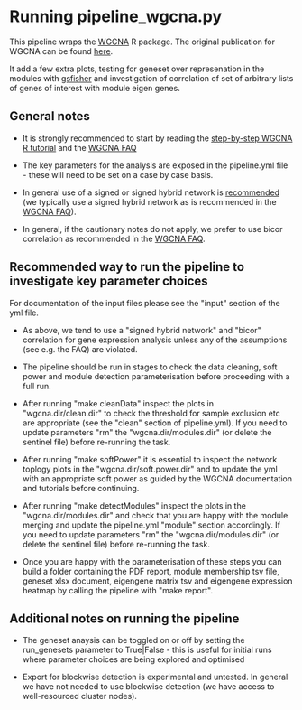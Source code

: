 # Running pipeline_wgcna.py

This pipeline wraps the [WGCNA](https://horvath.genetics.ucla.edu/html/CoexpressionNetwork/Rpackages/WGCNA/) R package. The original publication for WGCNA can be found [here](https://bmcbioinformatics.biomedcentral.com/articles/10.1186/1471-2105-9-559).

It add a few extra plots, testing for geneset over represenation in the modules with [gsfisher](https://github.com/sansomlab/gsfisher) and investigation of correlation of set of arbitrary lists of genes of interest with module eigen genes.

## General notes

* It is strongly recommended to start by reading the [step-by-step WGCNA R tutorial](https://horvath.genetics.ucla.edu/html/CoexpressionNetwork/Rpackages/WGCNA/Tutorials/index.html) and the [WGCNA FAQ](https://horvath.genetics.ucla.edu/html/CoexpressionNetwork/Rpackages/WGCNA/faq.html)

* The key parameters for the analysis are exposed in the pipeline.yml file - these will need to be set on a case by case basis.

* In general use of a signed or signed hybrid network is [recommended](https://peterlangfelder.com/2018/11/25/signed-or-unsigned-which-network-type-is-preferable/) (we typically use a signed hybrid network as is recommended in the [WGCNA FAQ](https://horvath.genetics.ucla.edu/html/CoexpressionNetwork/Rpackages/WGCNA/faq.html)).

* In general, if the cautionary notes do not apply, we prefer to use bicor correlation as recommended in the [WGCNA FAQ](https://horvath.genetics.ucla.edu/html/CoexpressionNetwork/Rpackages/WGCNA/faq.html).


## Recommended way to run the pipeline to investigate key parameter choices

For documentation of the input files please see the "input" section of the yml file.

* As above, we tend to use a "signed hybrid network" and "bicor" correlation for gene expression analysis unless any of the assumptions (see e.g. the FAQ) are violated.

* The pipeline should be run in stages to check the data cleaning, soft power and module detection parameterisation before proceeding with a full run.

* After running "make cleanData" inspect the plots in "wgcna.dir/clean.dir" to check the threshold for sample exclusion etc are appropriate (see the "clean" section of pipeline.yml). If you need to update parameters "rm" the "wgcna.dir/modules.dir" (or delete the sentinel file) before re-running the task.

* After running "make softPower" it is essential to inspect the network toplogy plots in the "wgcna.dir/soft.power.dir" and to update the yml with an appropriate soft power as guided by the WGCNA documentation and tutorials before continuing.

* After running "make detectModules" inspect the plots in the "wgcna.dir/modules.dir" and check that you are happy with the module merging and update the pipeline.yml "module" section accordingly. If you need to update parameters "rm" the "wgcna.dir/modules.dir" (or delete the sentinel file) before re-running the task.

* Once you are happy with the parameterisation of these steps you can build a folder containing the PDF report, module membership tsv file, geneset xlsx document, eigengene matrix tsv and eigengene expression heatmap by calling the pipeline with "make report".


## Additional notes on running the pipeline

* The geneset anaysis can be toggled on or off by setting the run_genesets parameter to True|False - this is useful for initial runs where parameter choices are being explored and optimised

* Export for blockwise detection is experimental and untested. In general we have not needed to use blockwise detection (we have access to well-resourced cluster nodes).